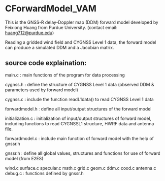 # CForwardModel_VAM
This is the GNSS-R delay-Doppler map (DDM) forward model developed by Feixiong Huang from Purdue University. (contact email: huang712@purdue.edu)

Reading a gridded wind field and CYGNSS Level 1 data, the forward model can produce a simulated DDM and a Jacobian matrix.

## source code explaination: 

main.c : main functions of the program for data processing 

cygnss.h : define the structure of CYGNSS Level 1 data (observed DDM & parameters used by forward model)

cygnss.c : include the function readL1data() to read CYGNSS Level 1 data

forwardmodel.h : define all input/output structures of the forward model

initialization.c : initialization of input/output structures of forward model, including functions to read CYGNSSL1 structure, HWRF data and antenna file.

forwardmodel.c : include main function of forward model with the help of gnssr.h

gnssr.h : define all global values, structures and functions for use of forward model (from E2ES)

wind.c surface.c specular.c math.c grid.c geom.c ddm.c cood.c antenna.c debug.c : functions defined by gnssr.h
